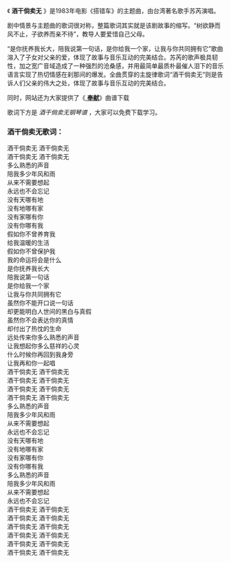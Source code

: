 

《 **酒干倘卖无** 》是1983年电影《搭错车》的主题曲，由台湾著名歌手苏芮演唱。

剧中情景与主题曲的歌词很对称，整篇歌词其实就是该剧故事的缩写。“树欲静而风不止，子欲养而亲不待”，教导人要爱惜自己父母。

“是你抚养我长大，陪我说第一句话，是你给我一个家，让我与你共同拥有它”歌曲溶入了子女对父亲的爱，体现了故事与音乐互动的完美结合。苏芮的歌声极具韧性，加之宽广音域造成了一种强烈的沧桑感，并用最简单最质朴最催人泪下的音乐语言实现了热切情感在刹那间的爆发。全曲贯穿的主旋律歌词“酒干倘卖无”则是告诉人们父亲的伟大之处，体现了故事与音乐互动的完美结合。

同时，网站还为大家提供了《[ **奉献**](Music-5793-奉献-苏芮.html "奉献")》曲谱下载

歌词下方是 _酒干倘卖无钢琴谱_ ，大家可以免费下载学习。

### 酒干倘卖无歌词：

酒干倘卖无 酒干倘卖无  
酒干倘卖无 酒干倘卖无  
多么熟悉的声音  
陪我多少年风和雨  
从来不需要想起  
永远也不会忘记  
没有天哪有地  
没有地哪有家  
没有家哪有你  
没有你哪有我  
假如你不曾养育我  
给我温暖的生活  
假如你不曾保护我  
我的命运将会是什么  
是你抚养我长大  
陪我说第一句话  
是你给我一个家  
让我与你共同拥有它  
虽然你不能开口说一句话  
却更能明白人世间的黑白与真假  
虽然你不会表达你的真情  
却付出了热忱的生命  
远处传来你多么熟悉的声音  
让我想起你多么慈祥的心灵  
什么时候你再回到我身旁  
让我再和你一起唱  
酒干倘卖无 酒干倘卖无  
酒干倘卖无 酒干倘卖无  
酒干倘卖无 酒干倘卖无  
酒干倘卖无 酒干倘卖无  
多么熟悉的声音  
陪我多少年风和雨  
从来不需要想起  
永远也不会忘记  
没有天哪有地  
没有地哪有家  
没有家哪有你  
没有你哪有我  
多么熟悉的声音  
陪我多少年风和雨  
从来不需要想起  
永远也不会忘记  
酒干倘卖无 酒干倘卖无  
酒干倘卖无 酒干倘卖无  
酒干倘卖无 酒干倘卖无  
酒干倘卖无 酒干倘卖无  
酒干倘卖无 酒干倘卖无  
酒干倘卖无 酒干倘卖无

